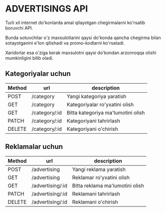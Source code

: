 # ADVERTISINGS API

Turli xil internet do'konlarda amal qilayotgan chegirmalarni ko'rsatib boruvchi API.

Bunda sotuvchilar o'z maxsulotlarini qaysi do'konda qancha chegirma bilan sotayotganini e'lon qilishadi va promo-kodlarni ko'rsatadi.

Xaridorlar esa o'ziga kerak maxsulotni qaysi do'kondan arzonroqqa olishi mumkinligini bilib oladi.

## Kategoriyalar uchun

|Method|url|description|
|---|---|---|
| POST | /category | Yangi kategoriya yaratish |
| GET | /category | Kategoriyalar ro'yxatini olish |
| GET | /category/:id | Bitta kategoriya ma'lumotini olish |
| PATCH | /category/:id | Kategoriyani tahrirlash |
| DELETE | /category/:id | Kategoriyani o'chirish |

## Reklamalar uchun

|Method|url|description|
|---|---|---|
| POST | /advertising | Yangi reklama yaratish |
| GET | /advertising | Reklamar ro'yxatini olish |
| GET | /advertising/:id | Bitta reklama ma'lumotini olish |
| PATCH | /advertising/:id | Reklamani tahrirlash |
| DELETE | /advertising/:id | Reklamani o'chirish |